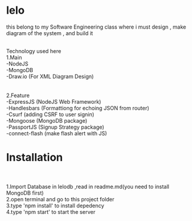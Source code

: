 # lelo

this belong to my Software Engineering class where i must design , make diagram of the system , and build it
<br /><br />


Technology used here <br />
1.Main <br />
-NodeJS <br />
-MongoDB <br />
-Draw.io (For XML Diagram Design)<br />
<br />
<br />
2.Feature<br />
-ExpressJS (NodeJS Web Framework)<br />
-Handlesbars (Formattiong for echoing JSON from router) <br />
-Csurf (adding CSRF to user signin)<br />
-Mongoose (MongoDB package)<br />
-PassportJS (Signup Strategy package)<br />
-connect-flash (make flash alert with JS)<br />

# Installation

<br><br>
1.Import Database in lelodb ,read in readme.md(you need to install MongoDB first)<br>
2.open terminal and go to this project folder <br>
3.type 'npm install' to install depedency <br>
4.type 'npm start' to start the server